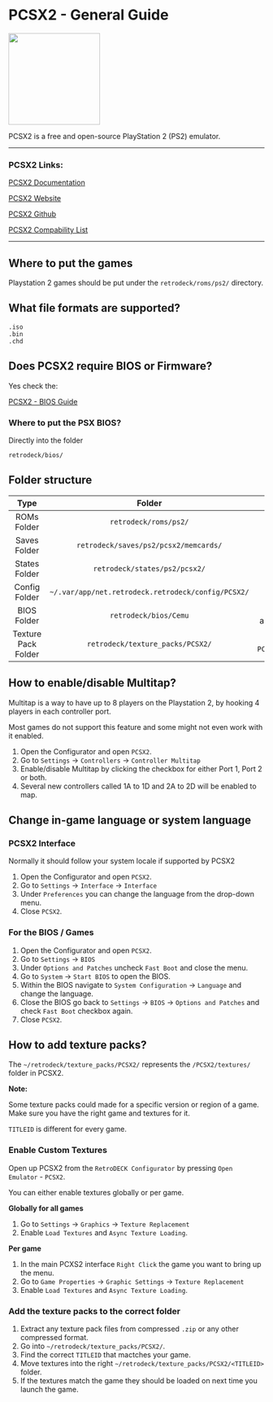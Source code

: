 # PCSX2 - General Guide

<img src="../../../wiki_images/logos/pcsx2-logo.png" width="180">

PCSX2 is a free and open-source PlayStation 2 (PS2) emulator.

---

### PCSX2 Links:

[PCSX2 Documentation](https://pcsx2.net/docs/)

[PCSX2 Website](https://pcsx2.net/)

[PCSX2 Github](https://github.com/PCSX2/pcsx2)

[PCSX2 Compability List](https://pcsx2.net/compat/)

---

## Where to put the games

Playstation 2 games should be put under the `retrodeck/roms/ps2/` directory.

## What file formats are supported?

```
.iso
.bin
.chd
```

## Does PCSX2 require BIOS or Firmware?

Yes check the:

[PCSX2 - BIOS Guide](https://pcsx2.net/docs/setup/bios/)


### Where to put the PSX BIOS?

Directly into the folder

`retrodeck/bios/`


## Folder structure

| Type    | Folder                 |          Comment     | 
|  :---:  | :---:                  |             :---:     |
| ROMs Folder |`retrodeck/roms/ps2/` |                               |  
| Saves Folder |`retrodeck/saves/ps2/pcsx2/memcards/` |                               |  
| States Folder |`retrodeck/states/ps2/pcsx2/` |                               |  
| Config Folder |`~/.var/app/net.retrodeck.retrodeck/config/PCSX2/`         |  |
| BIOS Folder | `retrodeck/bios/Cemu` | Contains `usr` and `sys` folders |
| Texture Pack Folder |`retrodeck/texture_packs/PCSX2/` |  Represents `PCSX2/textures/`    |



## How to enable/disable Multitap?

Multitap is a way to have up to 8 players on the Playstation 2, by hooking 4 players in each controller port.

Most games do not support this feature and some might not even work with it enabled.

1. Open the Configurator and open `PCSX2`.
2. Go to `Settings` -> `Controllers` -> `Controller Multitap`
3. Enable/disable Multitap by clicking the checkbox for either Port 1, Port 2 or both.
4. Several new controllers called 1A to 1D and 2A to 2D will be enabled to map.

##  Change in-game language or system language

### PCSX2 Interface

Normally it should follow your system locale if supported by PCSX2

1. Open the Configurator and open `PCSX2`.
2. Go to `Settings` -> `Interface` -> `Interface`
3. Under `Preferences` you can change the language from the drop-down menu.
4. Close `PCSX2`.

### For the BIOS / Games

1. Open the Configurator and open `PCSX2`.
2. Go to `Settings` -> `BIOS`
3. Under `Options and Patches` uncheck `Fast Boot` and close the menu.
4. Go to `System` -> `Start BIOS` to open the BIOS.
5. Within the BIOS navigate to `System Configuration` -> `Language` and change the language.
6. Close the BIOS go back to `Settings` -> `BIOS` -> `Options and Patches` and check `Fast Boot` checkbox again.
7. Close `PCSX2`.

## How to add texture packs?

The `~/retrodeck/texture_packs/PCSX2/` represents the `/PCSX2/textures/` folder in PCSX2.

**Note:** <br>

Some texture packs could made for a specific version or region of a game. Make sure you have the right game and textures for it.

`TITLEID` is different for every game.

### Enable Custom Textures

Open up PCSX2 from the `RetroDECK Configurator` by pressing `Open Emulator` - `PCSX2`.

You can either enable textures globally or per game.

**Globally for all games**

1. Go to `Settings` -> `Graphics` -> `Texture Replacement`
2. Enable `Load Textures` and `Async Texture Loading`.

**Per game**

1. In the main PCXS2 interface `Right Click` the game you want to bring up the menu.
2. Go to `Game Properties` -> `Graphic Settings` -> `Texture Replacement`
3. Enable `Load Textures` and `Async Texture Loading`.


### Add the texture packs to the correct folder

1. Extract any texture pack files from compressed `.zip` or any other compressed format.
2. Go into `~/retrodeck/texture_packs/PCSX2/`. 
3. Find the correct `TITLEID` that mactches your game.
4. Move textures into the right `~/retrodeck/texture_packs/PCSX2/<TITLEID>` folder.
5. If the textures match the game they should be loaded on next time you launch the game.
